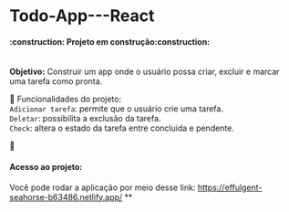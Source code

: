# Todo-App---React
<h4>:construction: Projeto em construção:construction:</h4>
<br><strong>Objetivo:</strong> Construir um app onde o usuário possa criar, excluir e marcar uma tarefa como pronta.

:hammer: Funcionalidades do projeto:
<br>`Adicionar tarefa`: permite que o usuário crie uma tarefa.
<br>`Deletar`: possibilita a exclusão da tarefa.
<br>`Check`: altera o estado da tarefa entre concluída e pendente.

📁 <h4>Acesso ao projeto:</h4> Você pode rodar a aplicação por meio desse link: https://effulgent-seahorse-b63486.netlify.app/ **
